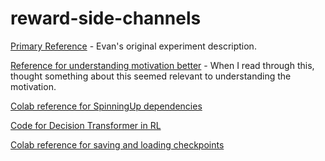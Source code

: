 # reward-side-channels

[Primary Reference](https://www.alignmentforum.org/posts/uSdPa9nrSgmXCtdKN/concrete-experiments-in-inner-alignment) - Evan's original experiment description.

[Reference for understanding motivation better](https://www.alignmentforum.org/s/r9tYkB2a8Fp4DN8yB/p/zthDPAjh9w6Ytbeks#4_4__Internalization_or_deception_after_extensive_training) - When I read through this, thought something about this seemed relevant to understanding the motivation.

[Colab reference for SpinningUp dependencies](https://colab.research.google.com/github/lcipolina/gymAI/blob/master/0-Gym_Envs_3_spinup_ExperimentGrid.ipynb)

[Code for Decision Transformer in RL](https://github.com/nikhilbarhate99/min-decision-transformer)

[Colab reference for saving and loading checkpoints](https://colab.research.google.com/github/tensorflow/docs/blob/master/site/en/tutorials/keras/save_and_load.ipynb)